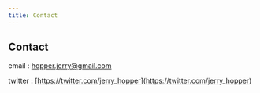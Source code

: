 ```yaml
---
title: Contact
---
```


## Contact

email :  hopper.jerry@gmail.com

twitter : [https://twitter.com/jerry_hopper](https://twitter.com/jerry_hopper)